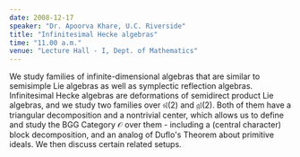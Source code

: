 ```yaml
---
date: 2008-12-17
speaker: "Dr. Apoorva Khare, U.C. Riverside"
title: "Infinitesimal Hecke algebras"
time: "11.00 a.m." 
venue: "Lecture Hall - I, Dept. of Mathematics"
---
```

We study families of infinite-dimensional algebras that are similar to semisimple Lie algebras as well as symplectic reflection algebras. Infinitesimal Hecke algebras are deformations of semidirect product Lie algebras, and we study two families over $\mathfrak{sl}(2)$ and $\mathfrak{gl}(2)$. Both of them have a triangular decomposition and a nontrivial center, which allows us to define and study the BGG Category $\mathcal{O}$ over them - including a (central character) block decomposition, and an analog of Duflo's Theorem about primitive ideals. We then discuss certain related setups.
